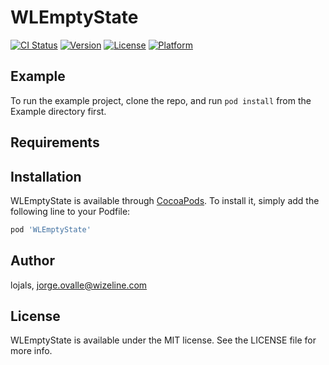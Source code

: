 # WLEmptyState

[![CI Status](https://img.shields.io/travis/lojals/WLEmptyState.svg?style=flat)](https://travis-ci.org/lojals/WLEmptyState)
[![Version](https://img.shields.io/cocoapods/v/WLEmptyState.svg?style=flat)](https://cocoapods.org/pods/WLEmptyState)
[![License](https://img.shields.io/cocoapods/l/WLEmptyState.svg?style=flat)](https://cocoapods.org/pods/WLEmptyState)
[![Platform](https://img.shields.io/cocoapods/p/WLEmptyState.svg?style=flat)](https://cocoapods.org/pods/WLEmptyState)

## Example

To run the example project, clone the repo, and run `pod install` from the Example directory first.

## Requirements

## Installation

WLEmptyState is available through [CocoaPods](https://cocoapods.org). To install
it, simply add the following line to your Podfile:

```ruby
pod 'WLEmptyState'
```

## Author

lojals, jorge.ovalle@wizeline.com

## License

WLEmptyState is available under the MIT license. See the LICENSE file for more info.
